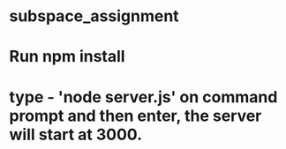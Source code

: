 # subspace_assignment
# Run npm install
# type - 'node server.js' on command prompt and then enter, the server will start at 3000.
